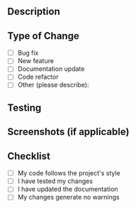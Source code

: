 ## Description

<!-- Describe your changes -->

## Type of Change

- [ ] Bug fix
- [ ] New feature
- [ ] Documentation update
- [ ] Code refactor
- [ ] Other (please describe):

## Testing

<!-- Describe how you tested your changes -->

## Screenshots (if applicable)

## Checklist

- [ ] My code follows the project's style
- [ ] I have tested my changes
- [ ] I have updated the documentation
- [ ] My changes generate no warnings
